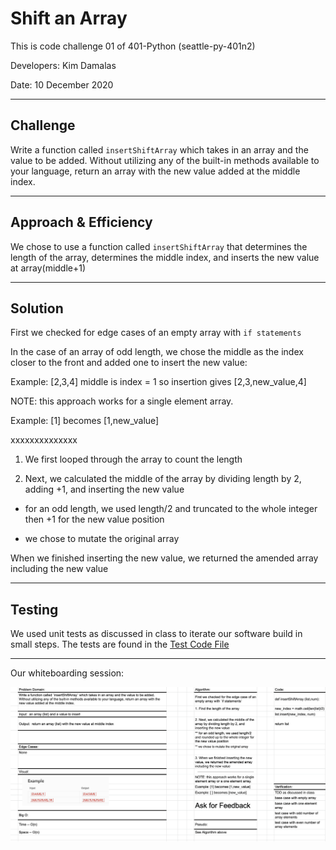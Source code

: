 # Shift an Array
This is code challenge 01 of 401-Python (seattle-py-401n2)

Developers: Kim Damalas 

Date: 10 December 2020
____________________
## Challenge

Write a function called `insertShiftArray` which takes in an array and the value to be added. Without utilizing any of the built-in methods available to your language, return an array with the new value added at the middle index.
__________

## Approach & Efficiency

We chose to use a function called `insertShiftArray` that determines the length of the array, determines the middle index, and inserts the new value at array(middle+1)

___________

## Solution

First we checked for edge cases of an empty array with `if statements` 

In the case of an array of odd length, we chose the middle as the index closer to the front and added one to insert the new value:

Example: [2,3,4] middle is index = 1 so insertion gives [2,3,new_value,4]

NOTE: this approach works for a single element array. 

Example: [1] becomes [1,new_value]

xxxxxxxxxxxxxx

1. We first looped through the array to count the length

2. Next, we calculated the middle of the array by dividing length by 2, adding +1, and inserting the new value 

- for an odd length, we used length/2 and truncated to the whole integer then +1 for the new value position

- we chose to mutate the original array 

When we finished inserting the new value, we returned the amended array including the new value
_____________
## Testing

We used unit tests as discussed in class to iterate our software build in small steps.  The tests are found in the [Test Code File](./test_array_shift.py)
_______________

Our whiteboarding session:

![Whiteboard Shift-Array](./assets/array-shift-whiteboard.png)

